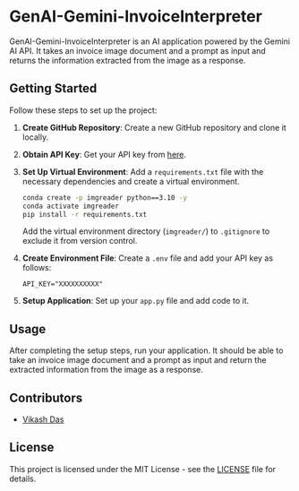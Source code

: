# GenAI-Gemini-InvoiceInterpreter

GenAI-Gemini-InvoiceInterpreter is an AI application powered by the Gemini AI API. It takes an invoice image document and a prompt as input and returns the information extracted from the image as a response.

## Getting Started

Follow these steps to set up the project:

1. **Create GitHub Repository**: Create a new GitHub repository and clone it locally.

2. **Obtain API Key**: Get your API key from [here](https://makersuite.google.com/app/apikey).

3. **Set Up Virtual Environment**: Add a `requirements.txt` file with the necessary dependencies and create a virtual environment.

    ```bash
    conda create -p imgreader python==3.10 -y
    conda activate imgreader
    pip install -r requirements.txt
    ```

    Add the virtual environment directory (`imgreader/`) to `.gitignore` to exclude it from version control.

4. **Create Environment File**: Create a `.env` file and add your API key as follows:

    ```
    API_KEY="XXXXXXXXXX"
    ```

5. **Setup Application**: Set up your `app.py` file and add code to it.

## Usage

After completing the setup steps, run your application. It should be able to take an invoice image document and a prompt as input and return the extracted information from the image as a response.

## Contributors

- [Vikash Das](https://github.com/vikashishere)

## License

This project is licensed under the MIT License - see the [LICENSE](LICENSE) file for details.

